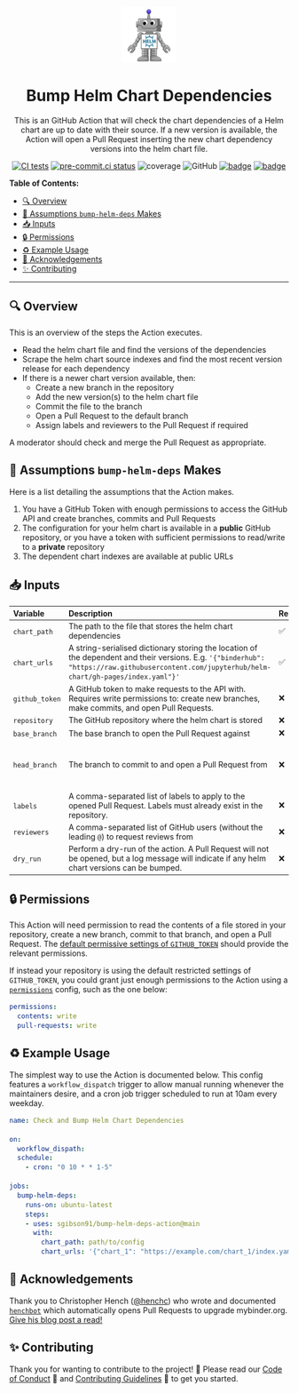 <center>

<img src="helm-bot-logo.png" alt="Helm Bot logo" width="100">

<h1>Bump Helm Chart Dependencies</h1>

This is an GitHub Action that will check the chart dependencies of a Helm chart are up to date with their source.
If a new version is available, the Action will open a Pull Request inserting the new chart dependency versions into the helm chart file.

[![CI tests](https://github.com/sgibson91/bump-helm-deps-action/actions/workflows/ci.yaml/badge.svg)](https://github.com/sgibson91/bump-helm-deps-action/actions/workflows/ci.yaml) [![pre-commit.ci status](https://results.pre-commit.ci/badge/github/sgibson91/bump-helm-deps-action/main.svg)](https://results.pre-commit.ci/latest/github/sgibson91/bump-helm-deps-action/main) ![coverage](https://img.shields.io/endpoint?url=https://raw.githubusercontent.com/sgibson91/bump-helm-deps-action/main/badge_metadata.json) ![GitHub](https://img.shields.io/github/license/sgibson91/bump-helm-deps-action) [![badge](https://img.shields.io/static/v1?label=Code%20of&message=Conduct&color=blueviolet)](CODE_OF_CONDUCT.md) [![badge](https://img.shields.io/static/v1?label=Contributing&message=Guidelines&color=blueviolet)](CONTRIBUTING.md)</center>

**Table of Contents:**

- [:mag: Overview](#mag-overview)
- [🤔 Assumptions `bump-helm-deps` Makes](#-assumptions-bump-helm-deps-makes)
- [:inbox_tray: Inputs](#inbox_tray-inputs)
- [:lock: Permissions](#lock-permissions)
- [:recycle: Example Usage](#recycle-example-usage)
- [:gift: Acknowledgements](#gift-acknowledgements)
- [:sparkles: Contributing](#sparkles-contributing)

---

## :mag: Overview

This is an overview of the steps the Action executes.

- Read the helm chart file and find the versions of the dependencies
- Scrape the helm chart source indexes and find the most recent version release for each dependency
- If there is a newer chart version available, then:
  - Create a new branch in the repository
  - Add the new version(s) to the helm chart file
  - Commit the file to the branch
  - Open a Pull Request to the default branch
  - Assign labels and reviewers to the Pull Request if required

A moderator should check and merge the Pull Request as appropriate.

## 🤔 Assumptions `bump-helm-deps` Makes

Here is a list detailing the assumptions that the Action makes.

1. You have a GitHub Token with enough permissions to access the GitHub API and create branches, commits and Pull Requests
2. The configuration for your helm chart is available in a **public** GitHub repository, or you have a token with sufficient permissions to read/write to a **private** repository
3. The dependent chart indexes are available at public URLs

## :inbox_tray: Inputs

| Variable | Description | Required? | Default Value |
| :--- | :--- | :--- | :--- |
| `chart_path` | The path to the file that stores the helm chart dependencies | :white_check_mark: | - |
| `chart_urls` | A string-serialised dictionary storing the location of the dependent and their versions. E.g. `'{"binderhub": "https://raw.githubusercontent.com/jupyterhub/helm-chart/gh-pages/index.yaml"}'` | :white_check_mark: | - |
| `github_token` | A GitHub token to make requests to the API with. Requires write permissions to: create new branches, make commits, and open Pull Requests. | :x: | `${{github.token}}` |
| `repository` | The GitHub repository where the helm chart is stored | :x: | `${{github.repository}}` |
| `base_branch` | The base branch to open the Pull Request against | :x: | `main` |
| `head_branch` | The branch to commit to and open a Pull Request from | :x: | `helm_dep_bump-WXYZ` where `WXYZ` will be a randomly generated ascii string (to avoid clashes) |
| `labels` | A comma-separated list of labels to apply to the opened Pull Request. Labels must already exist in the repository. | :x: | `[]` |
| `reviewers` | A comma-separated list of GitHub users (without the leading `@`) to request reviews from | :x: | `[]` |
| `dry_run` | Perform a dry-run of the action. A Pull Request will not be opened, but a log message will indicate if any helm chart versions can be bumped. | :x: | `False` |

## :lock: Permissions

This Action will need permission to read the contents of a file stored in your repository, create a new branch, commit to that branch, and open a Pull Request.
The [default permissive settings of `GITHUB_TOKEN`](https://docs.github.com/en/actions/security-guides/automatic-token-authentication#permissions-for-the-github_token) should provide the relevant permissions.

If instead your repository is using the default restricted settings of `GITHUB_TOKEN`, you could grant just enough permissions to the Action using a [`permissions`](https://docs.github.com/en/actions/learn-github-actions/workflow-syntax-for-github-actions#jobsjob_idpermissions) config, such as the one below:

```yaml
permissions:
  contents: write
  pull-requests: write
```

## :recycle: Example Usage

The simplest way to use the Action is documented below.
This config features a `workflow_dispatch` trigger to allow manual running whenever the maintainers desire, and a cron job trigger scheduled to run at 10am every weekday.

```yaml
name: Check and Bump Helm Chart Dependencies

on:
  workflow_dispath:
  schedule:
    - cron: "0 10 * * 1-5"

jobs:
  bump-helm-deps:
    runs-on: ubuntu-latest
    steps:
    - uses: sgibson91/bump-helm-deps-action@main
      with:
        chart_path: path/to/config
        chart_urls: '{"chart_1": "https://example.com/chart_1/index.yaml"}'
```

## :gift: Acknowledgements

Thank you to Christopher Hench ([@henchc](https://github.com/henchc)) who wrote and documented [`henchbot`](https://github.com/henchbot) which automatically opens Pull Requests to upgrade mybinder.org.
[Give his blog post a read!](https://hackmd.io/qC4ooA5TTn6xA2w-2OLHbA)

## :sparkles: Contributing

Thank you for wanting to contribute to the project! :tada:
Please read our [Code of Conduct](CODE_OF_CONDUCT.md) :purple_heart: and [Contributing Guidelines](CONTRIBUTING.md) :space_invader: to get you started.
